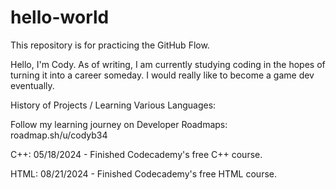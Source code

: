 # hello-world
This repository is for practicing the GitHub Flow.

Hello, I'm Cody. As of writing, I am currently studying coding in the hopes of turning it into a career someday. I would really like to become a game dev eventually.

History of Projects / Learning Various Languages:

Follow my learning journey on Developer Roadmaps: roadmap.sh/u/codyb34

C++:
05/18/2024 - Finished Codecademy's free C++ course.

HTML:
08/21/2024 - Finished Codecademy's free HTML course.
